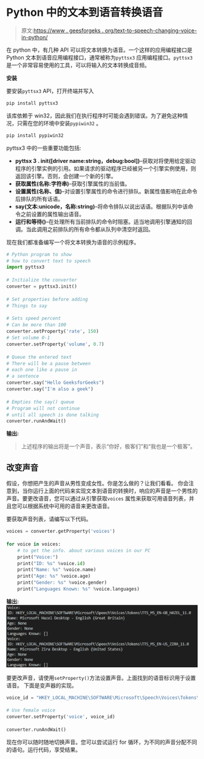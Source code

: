 # Python 中的文本到语音转换语音

> 原文:[https://www . geesforgeks . org/text-to-speech-changing-voice-in-python/](https://www.geeksforgeeks.org/text-to-speech-changing-voice-in-python/)

在 python 中，有几种 API 可以将文本转换为语音。一个这样的应用编程接口是 Python 文本到语音应用编程接口，通常被称为`pyttsx3` 应用编程接口。`pyttsx3` 是一个非常容易使用的工具，可以将输入的文本转换成音频。

**安装**

要安装`pyttsx3` API，打开终端并写入

```py
pip install pyttsx3

```

该库依赖于 win32，因此我们在执行程序时可能会遇到错误。为了避免这种情况，只需在您的环境中安装`pypiwin32` 。

```py
pip install pypiwin32

```

pyttsx3 中的一些重要功能包括:

*   **pyttsx 3 . init([driver name:string，debug:bool])**–获取对将使用给定驱动程序的引擎实例的引用。如果请求的驱动程序已经被另一个引擎实例使用，则返回该引擎。否则，会创建一个新的引擎。
*   **获取属性(名称:字符串)**–获取引擎属性的当前值。
*   **设置属性(名称、值)**–对设置引擎属性的命令进行排队。新属性值影响在此命令后排队的所有话语。
*   **say(文本:unicode，名称:string)**–将命令排队以说出话语。根据队列中该命令之前设置的属性输出语音。
*   **运行和等待()**–在处理所有当前排队的命令时阻塞。适当地调用引擎通知的回调。当此调用之前排队的所有命令都从队列中清空时返回。

现在我们都准备编写一个将文本转换为语音的示例程序。

```py
# Python program to show
# how to convert text to speech
import pyttsx3

# Initialize the converter
converter = pyttsx3.init()

# Set properties before adding
# Things to say

# Sets speed percent 
# Can be more than 100
converter.setProperty('rate', 150)
# Set volume 0-1
converter.setProperty('volume', 0.7)

# Queue the entered text 
# There will be a pause between
# each one like a pause in 
# a sentence
converter.say("Hello GeeksforGeeks")
converter.say("I'm also a geek")

# Empties the say() queue
# Program will not continue
# until all speech is done talking
converter.runAndWait()
```

**输出:**

> 上述程序的输出将是一个声音，表示“你好，极客们”和“我也是一个极客”。

## 改变声音

假设，你想把产生的声音从男性变成女性。你是怎么做的？让我们看看。
你会注意到，当你运行上面的代码来实现文本到语音的转换时，响应的声音是一个男性的声音。要更改语音，您可以通过从引擎获取`voices` 属性来获取可用语音列表，并且您可以根据系统中可用的语音来更改语音。

要获取声音列表，请编写以下代码。

```py
voices = converter.getProperty('voices')

for voice in voices:
    # to get the info. about various voices in our PC 
    print("Voice:")
    print("ID: %s" %voice.id)
    print("Name: %s" %voice.name)
    print("Age: %s" %voice.age)
    print("Gender: %s" %voice.gender)
    print("Languages Known: %s" %voice.languages)
```

**输出:**
![](img/29eb112b1e2874e39f8c7bdfd5f757e7.png)

要更改声音，请使用`setProperty()`方法设置声音。上面找到的语音标识用于设置语音。
下面是变声器的实现。

```py
voice_id = "HKEY_LOCAL_MACHINE\SOFTWARE\Microsoft\Speech\Voices\Tokens\TTS_MS_EN-US_ZIRA_11.0"

# Use female voice
converter.setProperty('voice', voice_id)

converter.runAndWait()
```

现在你可以随时随地切换声音。您可以尝试运行 for 循环，为不同的声音分配不同的语句。运行代码，享受结果。